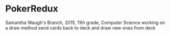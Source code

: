 # PokerRedux
Samantha Waugh's Branch, 2015, 11th grade, Computer Science
working on a draw method
send cards back to deck and draw new ones from deck
